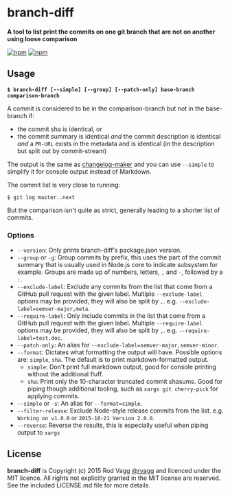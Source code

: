 # branch-diff

**A tool to list print the commits on one git branch that are not on another using loose comparison**

[![npm](https://nodei.co/npm/branch-diff.png?downloads=true&downloadRank=true)](https://nodei.co/npm/branch-diff/)
[![npm](https://nodei.co/npm-dl/branch-diff.png?months=6&height=3)](https://nodei.co/npm/branch-diff/)

## Usage

**`$ branch-diff [--simple] [--group] [--patch-only] base-branch comparison-branch`**

A commit is considered to be in the comparison-branch but not in the base-branch if:

* the commit sha is identical, or
* the commit summary is identical _and_ the commit description is identical _and_ a `PR-URL` exists in the metadata and is identical (in the description but split out by commit-stream)

The output is the same as [changelog-maker](https://github.com/rvagg/changelog-maker/) and you can use `--simple` to simplify it for console output instead of Markdown.

The commit list is very close to running:

`$ git log master..next`

But the comparison isn't quite as strict, generally leading to a shorter list of commits.

### Options

* `--version`: Only prints branch-diff's package.json version.
* `--group` or `-g`: Group commits by prefix, this uses the part of the commit summary that is usually used in Node.js core to indicate subsystem for example. Groups are made up of numbers, letters, `,` and `-`, followed by a `:`.
* `--exclude-label`: Exclude any commits from the list that come from a GitHub pull request with the given label. Multiple `--exclude-label` options may be provided, they will also be split by `,`. e.g. `--exclude-label=semver-major,meta`.
* `--require-label`: Only include commits in the list that come from a GitHub pull request with the given label. Multiple `--require-label` options may be provided, they will also be split by `,`. e.g. `--require-label=test,doc`.
* `--patch-only`: An alias for `--exclude-label=semver-major,semver-minor`.
* `--format`: Dictates what formatting the output will have. Possible options are: `simple`, `sha`. The default is to print markdown-formatted output.
  - `simple`: Don't print full markdown output, good for console printing without the additional fluff.
  - `sha`: Print only the 10-character truncated commit shasums. Good for piping though additional tooling, such as `xargs git cherry-pick` for applying commits.
* `--simple` or `-s`: An alias for `--format=simple`.
* `--filter-release`: Exclude Node-style release commits from the list. e.g. `Working on v1.0.0` or `2015-10-21 Version 2.0.0`.
* `--reverse`: Reverse the results, this is especially useful when piping output to `xargs`

## License

**branch-diff** is Copyright (c) 2015 Rod Vagg [@rvagg](https://twitter.com/rvagg) and licenced under the MIT licence. All rights not explicitly granted in the MIT license are reserved. See the included LICENSE.md file for more details.
